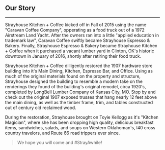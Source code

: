## Our Story

---

Strayhouse Kitchen + Coffee kicked off in Fall of 2015 using the name "Caravan Coffee Company", opperating as a food truck out of a 1972 Airstream Land Yacht. After the owners ran into a little "applied education in trademark law", Caravan Coffee swiftly became Strayhouse Espresso & Bakery. 
Finally, Strayhouse Espresso & Bakery became Strayhouse Kitchen + Coffee when it purchased a vacant lumber yard in Clinton, OK's historic downtown in January of 2016, shortly after retiring their food truck. 

Strayhouse Kitchen + Coffee dilligently restored the 1907 hardware store building into it's Main Dining, Kitchen, Espresso Bar, and Office. Using as much of the original materials found on the property and structure, Strayhouse designed the building to resemble a modern take on the renderings they found of the building's original remodel, circa 1920's, completed by LongBell Lumber Company of Kansas City, MO. Stop by and check out the original 1907 exposed trusses that hang nearly 12 feet above the main dining, as well as the timber frame, trim, and tables constructed out of century old reclaimed wood. 

During the restoration, Strayhouse brought on Toyie Kellogg as it's "Kitchen Magician", where she has been dropping high quality, delicious breakfast items, sandwiches, salads, and soups on Western Oklahoman's, I40 cross country travelors, and Route 66 road trippers ever since. 

> We hope you will come and #StrayAwhile!

